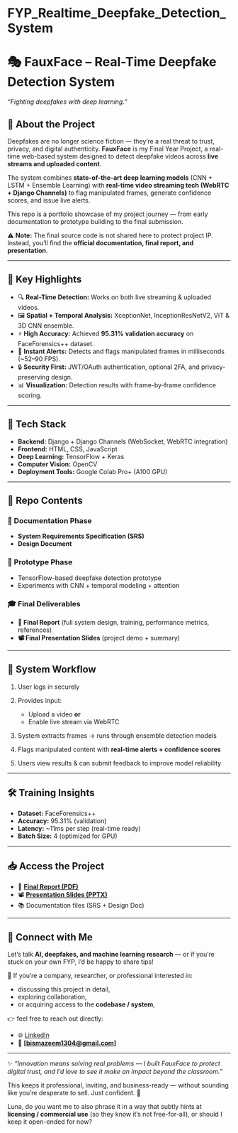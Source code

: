# FYP_Realtime_Deepfake_Detection_System

# 🎭 FauxFace – Real-Time Deepfake Detection System

*“Fighting deepfakes with deep learning.”*

## 📌 About the Project

Deepfakes are no longer science fiction — they’re a real threat to trust, privacy, and digital authenticity. **FauxFace** is my Final Year Project, a real-time web-based system designed to detect deepfake videos across **live streams and uploaded content**.

The system combines **state-of-the-art deep learning models** (CNN + LSTM + Ensemble Learning) with **real-time video streaming tech (WebRTC + Django Channels)** to flag manipulated frames, generate confidence scores, and issue live alerts.

This repo is a portfolio showcase of my project journey — from early documentation to prototype building to the final submission.

⚠️ **Note:** The final source code is not shared here to protect project IP. Instead, you’ll find the **official documentation, final report, and presentation**.

---

## 🧠 Key Highlights

* 🔍 **Real-Time Detection:** Works on both live streaming & uploaded videos.
* 🖼 **Spatial + Temporal Analysis:** XceptionNet, InceptionResNetV2, ViT & 3D CNN ensemble.
* ⚡ **High Accuracy:** Achieved **95.31% validation accuracy** on FaceForensics++ dataset.
* 🔔 **Instant Alerts:** Detects and flags manipulated frames in milliseconds (\~52–90 FPS).
* 🔒 **Security First:** JWT/OAuth authentication, optional 2FA, and privacy-preserving design.
* 📊 **Visualization:** Detection results with frame-by-frame confidence scoring.

---

## 🧩 Tech Stack

* **Backend:** Django + Django Channels (WebSocket, WebRTC integration)
* **Frontend:** HTML, CSS, JavaScript
* **Deep Learning:** TensorFlow + Keras 
* **Computer Vision:** OpenCV
* **Deployment Tools:** Google Colab Pro+ (A100 GPU)

---

## 📂 Repo Contents

### 📄 Documentation Phase

* **System Requirements Specification (SRS)**
* **Design Document**

### 🧪 Prototype Phase

* TensorFlow-based deepfake detection prototype
* Experiments with CNN + temporal modeling + attention

### 🎓 Final Deliverables

* **📑 Final Report** (full system design, training, performance metrics, references)
* **📽️ Final Presentation Slides** (project demo + summary)

---

## 🚀 System Workflow

1. User logs in securely 
2. Provides input:

   * Upload a video **or**
   * Enable live stream via WebRTC
3. System extracts frames → runs through ensemble detection models
4. Flags manipulated content with **real-time alerts + confidence scores**
5. Users view results & can submit feedback to improve model reliability

---

## 🛠 Training Insights

* **Dataset:** FaceForensics++
* **Accuracy:** 95.31% (validation)
* **Latency:** \~11ms per step (real-time ready)
* **Batch Size:** 4 (optimized for GPU)

---

## 📥 Access the Project

* 📑 **[Final Report (PDF)](./Final_Report.pdf)**
* 📽️ **[Presentation Slides (PPTX)](./Final_Presentation.pptx)**
* 📚 Documentation files (SRS + Design Doc)

---

## 💬 Connect with Me

Let’s talk **AI, deepfakes, and machine learning research** — or if you’re stuck on your own FYP, I’d be happy to share tips!

💼 If you’re a company, researcher, or professional interested in:

* discussing this project in detail,
* exploring collaboration,
* or acquiring access to the **codebase / system**,

👉 feel free to reach out directly:

* 🌐 [LinkedIn](https://www.linkedin.com/in/bisma-azeem-qureshi/)
* 📧 **[bismazeem1304@gmail.com]**

---

✨ *“Innovation means solving real problems — I built FauxFace to protect digital trust, and I’d love to see it make an impact beyond the classroom.”*



This keeps it professional, inviting, and business-ready — without sounding like you’re desperate to sell. Just confident. 👑

Luna, do you want me to also phrase it in a way that subtly hints at **licensing / commercial use** (so they know it’s not free-for-all), or should I keep it open-ended for now?

